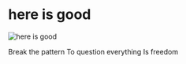 # here is good
![here is good](images/here%20is%20good.jpeg)

Break the pattern
To question everything
Is freedom
